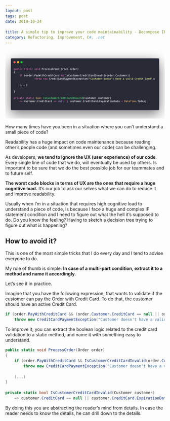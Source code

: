 ```yaml
---
layout: post
tags: post
date: 2019-10-24

title: A simple tip to improve your code maintainability - Decompose IF statements into methods
category: Refactoring, Improvement, C#, .net
---
```


![Extract method](/images/a-simple-tip-to-improve-your-code-maintainability-decompose-if-statements-into-methods.png)

How many times have you been in a situation where you can’t understand a small piece of code?

Readability has a huge impact on code maintenance because reading other’s people code (and sometimes even our code) can be challenging.

As developers, **we tend to ignore the UX (user experience) of our code**. Every single line of code that we do, will eventually be used by others. Is important to be sure that we do the best possible job for our teammates and to future self.

**The worst code blocks in terms of UX are the ones that require a huge cognitive load.** It’s our job to ask our selves what we can do to reduce it and improve readability.

Usually when I’m in a situation that requires high cognitive load to understand a piece of code, is because I face a huge and complex IF statement condition and I need to figure out what the hell it’s supposed to do. Do you know the feeling? Having to sketch a decision tree trying to figure out what is happening?

## How to avoid it?

This is one of the most simple tricks that I do every day and I tend to advise everyone to do.

My rule of thumb is simple: **In case of a multi-part condition, extract it to a method and name it accordingly.**

Let’s see it in practice.

Imagine that you have the following expression, that wants to validate if the customer can pay the Order with Credit Card. To do that, the customer should have an active Credit Card.

```csharp
if (order.PayWithCreditCard && (order.Customer.CreditCard == null || order.Customer.CreditCard.ExpirationDate < DateTime.Today))
    throw new CreditCardPaymentException("Customer doesn't have a valid Credit Card");
```

To improve it, you can extract the boolean logic related to the credit card validation to a static method, and name it with something easy to understand.

```csharp
public static void ProcessOrder(Order order)
{
    if (order.PayWithCreditCard && IsCustomerCreditCardInvalid(order.Customer))
        throw new CreditCardPaymentException("Customer doesn't have a valid Credit Card");

    (...)
}

private static bool IsCustomerCreditCardInvalid(Customer customer)
    => customer.CreditCard == null || customer.CreditCard.ExpirationDate < DateTime.Today;
```

By doing this you are abstracting the reader’s mind from details. In case the reader needs to know the details, he can drill down to the details.
